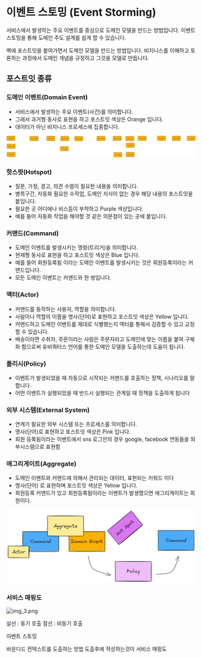 
# 이벤트 스토밍 (Event Storming)

서비스에서 발생하는 주요 이벤트를 중심으로 도메인 모델을 만드는 방법입니다. 이벤트 스토밍을 통해 도메인 주도 설계를 쉽게 할 수 있습니다.

벽에 포스트잇을 붙여가면서 도메인 모델을 만드는 방법입니다. 비지니스를 이해하고 토론하는 과정에서 도메인 개념을 규정하고 그것을 모델로 만듭니다.

## 포스트잇 종류

### 도메인 이벤트(Domain Event)

- 서비스에서 발생하는 주요 이벤트(사건)를 의미합니다. 
- 그래서 과거형 동사로 표현을 하고 포스트잇 색상은 Orange 입니다.
- 데이터가 아닌 비지니스 프로세스에 집중합니다.

![img.png](img.png)


### 핫스팟(Hotspot)

- 질문, 가정, 경고, 의견 수렴이 필요한 내용을 의미합니다.
- 병목구간, 자동화 필요한 수작업, 도메인 지식이 없는 경우 해당 내용의 포스트잇을 붙입니다.
- 필요한 곳 어디에나 비스듬이 부착하고 Purple 색상입니다.
- 예를 들어 자동화 작업을 해야할 것 같은 의문점이 있는 곳에 붙입니다.

### 커맨드(Command)

- 도메인 이벤트를 발생시키는 명령(트리거)을 의미합니다.
- 현재형 동사로 표현을 하고 포스트잇 색상은 Blue 입니다.
- 예를 들어 회원등록됨 이라는 도메인 이벤트를 발생시키는 것은 회원등록이라는 커맨드입니다.
- 모든 도메인 이벤트는 커맨드와 한 쌍입니다.

### 액터(Actor)

- 커맨드를 동작하는 사용자, 역할을 의미합니다.
- 사람이나 역할의 이름을 명사(단어)로 표현하고 포스트잇 색상은 Yellow 입니다.
- 커맨드하고 도메인 이벤트를 제대로 식별했는지 액터를 통해서 검증할 수 있고 교정할 수 있습니다.
- 배송이라면 수취자, 주문이라는 사람은 주문자라고 도메인에 맞는 이름을 붙여 구체화 함으로써 유비쿼터스 언어를 통한 도메인 모델을 도출하는데 도움이 됩니다.

### 폴리시(Policy)

- 이벤트가 발생되었을 때 자동으로 시작되는 커맨드를 호출하는 정책, 시나리오를 말합니다.
- 어떤 이벤트가 실행되었을 때 반드시 실행되는 관계일 때 정책을 도출하게 됩니다

### 외부 시스템(External System)

- 연계가 필요한 외부 시스템 또는 프로세스를 의미합니다.
- 명사(단어)로 표현하고 포스트잇 색상은 Pink 입니다.
- 회원 등록됨이라는 이벤트에서 sns 로그인의 경우 google, facebook 연동들을 외부시스템으로 표현함

### 애그리게이트(Aggregate)

- 도메인 이벤트와 커맨드에 의해서 관리되는 데이터, 표현되는 키워드 이다
- 명사(단어) 로 표현하며 포스트잇 색상은 Yellow 입니다.
- 회원등록 커맨드가 있고 회원등록됨이라는 이벤트가 발생했으면 애그리게이트는 회원이다.

![이벤트 스토밍](../../image/evenet_storming.png)

### 서비스 매핑도

![img_3.png](img_3.png)

실선 : 동기 호출
점선 : 비동기 호출


이벤트 스토밍

바운디드 컨텍스트를 도출하는 방법 도출후에 작성하는것이 서비스 매핑도